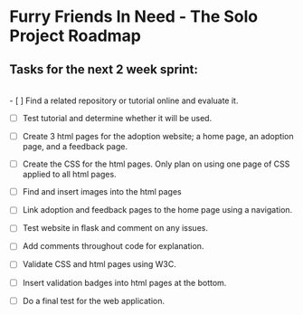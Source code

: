# Furry Friends In Need - The Solo Project Roadmap

## Tasks for the next 2 week sprint:
<br/>
- [ ] Find a related repository or tutorial online and evaluate it. 

- [ ] Test tutorial and determine whether it will be used.

- [ ] Create 3 html pages for the adoption website; a home page, an adoption page, and a feedback page.

- [ ] Create the CSS for the html pages. Only plan on using one page of CSS applied to all html pages.

- [ ] Find and insert images into the html pages

- [ ] Link adoption and feedback pages to the home page using a navigation.

- [ ] Test website in flask and comment on any issues.

- [ ] Add comments throughout code for explanation.

- [ ] Validate CSS and html pages using W3C.

- [ ] Insert validation badges into html pages at the bottom.

- [ ] Do a final test for the web application.

